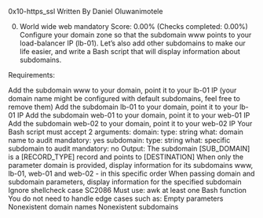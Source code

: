0x10-https_ssl
Written By Daniel Oluwanimotele

0. World wide web
mandatory
Score: 0.00% (Checks completed: 0.00%)
Configure your domain zone so that the subdomain www points to your load-balancer IP (lb-01). Let’s also add other subdomains to make our life easier, and write a Bash script that will display information about subdomains.

Requirements:

Add the subdomain www to your domain, point it to your lb-01 IP (your domain name might be configured with default subdomains, feel free to remove them)
Add the subdomain lb-01 to your domain, point it to your lb-01 IP
Add the subdomain web-01 to your domain, point it to your web-01 IP
Add the subdomain web-02 to your domain, point it to your web-02 IP
Your Bash script must accept 2 arguments:
domain:
type: string
what: domain name to audit
mandatory: yes
subdomain:
type: string
what: specific subdomain to audit
mandatory: no
Output: The subdomain [SUB_DOMAIN] is a [RECORD_TYPE] record and points to [DESTINATION]
When only the parameter domain is provided, display information for its subdomains www, lb-01, web-01 and web-02 - in this specific order
When passing domain and subdomain parameters, display information for the specified subdomain
Ignore shellcheck case SC2086
Must use:
awk
at least one Bash function
You do not need to handle edge cases such as:
Empty parameters
Nonexistent domain names
Nonexistent subdomains
